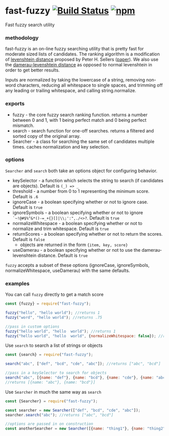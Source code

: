 # fast-fuzzy [![Build Status](https://travis-ci.org/EthanRutherford/fast-fuzzy.svg?branch=master)](https://travis-ci.org/EthanRutherford/fast-fuzzy) [![npm](https://img.shields.io/npm/v/fast-fuzzy.svg)](https://www.npmjs.com/package/fast-fuzzy)
Fast fuzzy search utility

### methodology
fast-fuzzy is an on-line fuzzy searching utility that is pretty fast for moderate sized lists of candidates.
The ranking algorithm is a modification of [levenshtein distance](https://en.wikipedia.org/wiki/Levenshtein_distance)
proposed by Peter H. Sellers ([paper](https://pdfs.semanticscholar.org/0517/aa6d420f66f74bd4b281e2ed0e2021f3d359.pdf)).
We also use the [damerau-levenshtein distance](https://en.wikipedia.org/wiki/Damerau%E2%80%93Levenshtein_distance)
as opposed to normal levenshtein in order to get better results.

Inputs are normalized by taking the lowercase of a string, removing non-word characters, reducing all whitespace to single spaces,
and trimming off any leading or trailing whitespace, and calling string.normalize.

### exports
* fuzzy - the core fuzzy search ranking function. returns a number between 0 and 1, with 1 being perfect match and 0 being perfect mismatch.
* search - search function for one-off searches. returns a filtered and sorted copy of the original array.
* Searcher - a class for searching the same set of candidates multiple times. caches normalization and key selection.

### options
`Searcher` and `search` both take an options object for configuring behavior.

* keySelector - a function which selects the string to search (if candidates are objects). Default is `(_) => _`
* threshold - a number from 0 to 1 representing the minimum score. Default is `.6`
* ignoreCase - a boolean specifying whether or not to ignore case. Default is `true`
* ignoreSymbols - a boolean specifying whether or not to ignore ``` `~!@#$%^&*()-=_+{}[]|\\;':",./<>? ```. Default is `true`
* normalizeWhitespace - a boolean specifying whether or not to normalize and trim whitespace. Default is `true`
* returnScores - a boolean specifying whether or not to return the scores. Default is `false`
	* objects are returned in the form `{item, key, score}`
* useDamerau - a boolean specifying whether or not to use the damerau-levenshtein distance. Default is `true`

`fuzzy` accepts a subset of these options (ignoreCase, ignoreSymbols, normalizeWhitespace, useDamerau) with the same defaults.

### examples
You can call `fuzzy` directly to get a match score

```javascript
const {fuzzy} = require("fast-fuzzy");

fuzzy("hello", "hello world"); //returns 1
fuzzy("word", "hello world"); //returns .75

//pass in custom options
fuzzy("hello world", "hello  world"); //returns 1
fuzzy("hello world", "hello  world", {normalizeWhitespace: false}); //returns .90909090...
```

Use `search` to search a list of strings or objects
```javascript
const {search} = require("fast-fuzzy");

search("abc", ["def", "bcd", "cde", "abc"]); //returns ["abc", "bcd"]

//pass in a keySelector to search for objects
search("abc", [{name: "def"}, {name: "bcd"}, {name: "cde"}, {name: "abc"}], {keySelector: (obj) => obj.name});
//returns [{name: "abc"}, {name: "bcd"}]
```

Use `Searcher` in much the same way as `search`

```javascript
const {Searcher} = require("fast-fuzzy");

const searcher = new Searcher(["def", "bcd", "cde", "abc"]);
searcher.search("abc"); //returns ["abc", "bcd"]

//options are passed in on construction
const anotherSearcher = new Searcher([{name: "thing1"}, {name: "thing2"}], {keySelector: (obj) => obj.name});
```
